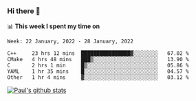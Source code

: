 ### Hi there 👋

📊 **This week I spent my time on**
<!--START_SECTION:waka-->
```text
Week: 22 January, 2022 - 28 January, 2022

C++     23 hrs 12 mins  ████████████████▓░░░░░░░░   67.02 % 
CMake   4 hrs 48 mins   ███▒░░░░░░░░░░░░░░░░░░░░░   13.90 % 
C       2 hrs 1 min     █▒░░░░░░░░░░░░░░░░░░░░░░░   05.86 % 
YAML    1 hr 35 mins    █░░░░░░░░░░░░░░░░░░░░░░░░   04.57 % 
Other   1 hr 4 mins     ▓░░░░░░░░░░░░░░░░░░░░░░░░   03.12 % 
```
<!--END_SECTION:waka-->


[![Paul's github stats](https://github-readme-stats.vercel.app/api?username=mickeyouyou&theme=dracula&show_icons=true)](https://github.com/anuraghazra/github-readme-stats)
